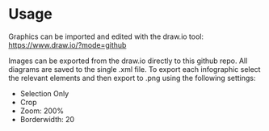 # Usage

Graphics can be imported and edited with the draw.io tool:
https://www.draw.io/?mode=github

Images can be exported from the draw.io directly to this github repo.
All diagrams are saved to the single .xml file. To export each infographic
select the relevant elements and then export to .png using the following settings:

- Selection Only
- Crop
- Zoom: 200% 
- Borderwidth: 20 
